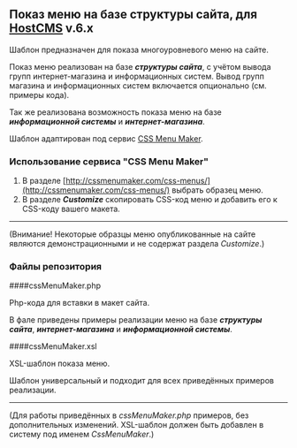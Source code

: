 ## Показ меню на базе структуры сайта, для [HostCMS](http://hostcms.ru "HostCMS") v.6.x 

Шаблон предназначен для показа многоуровневого меню на сайте.

Показ меню реализован на базе ***структуры сайта***, с учётом вывода групп интернет-магазина и информационных систем. Вывод групп магазина и информационных систем включается опционально (см. примеры кода). 

Так же реализована возможность показа меню на базе ***информационной системы*** и ***интернет-магазина***.

Шаблон адаптирован под сервис [CSS Menu Maker](http://cssmenumaker.com "CSS Menu Maker").

### Использование сервиса "CSS Menu Maker"

1. В разделе [http://cssmenumaker.com/css-menus/](http://cssmenumaker.com/css-menus/) выбрать образец меню.
2. В разделе ***Customize*** скопировать CSS-код меню и добавить его к CSS-коду вашего макета. 

----------
(Внимание! Некоторые образцы меню опубликованные на сайте являются демонстрационными и не содержат раздела *Customize*.)

### Файлы репозитория
 
####cssMenuMaker.php  

Рhp-кода для вставки в макет сайта. 

В фале приведены примеры реализации меню на базе ***структуры сайта***, ***интернет-магазина*** и ***информационной системы***.   

####cssMenuMaker.xsl

XSL-шаблон показа меню. 

Шаблон универсальный и подходит для всех приведённых примеров реализации.

---
(Для работы приведённых в *cssMenuMaker.php* примеров, без дополнительных изменений. XSL-шаблон должен быть добавлен в систему под именем *CssMenuMaker*.) 





